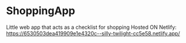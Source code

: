 # ShoppingApp
 Little web app that acts as a checklist for shopping
 Hosted ON Netlify:
 https://6530503dea419909e1e4320c--silly-twilight-cc5e58.netlify.app/
